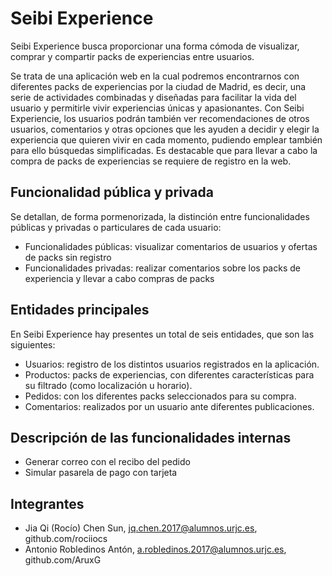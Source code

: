 # Seibi Experience
Seibi Experience busca proporcionar una forma cómoda de visualizar, comprar y compartir packs de experiencias entre usuarios.

Se trata de una aplicación web en la cual podremos encontrarnos con diferentes packs de experiencias por la ciudad de Madrid, es decir, una serie de actividades combinadas y diseñadas para facilitar la vida del usuario y permitirle vivir experiencias únicas y apasionantes. Con Seibi Experiencie, los usuarios podrán también ver recomendaciones de otros usuarios, comentarios y otras opciones que les ayuden a decidir y elegir la experiencia que quieren vivir en cada momento, pudiendo emplear también para ello búsquedas simplificadas. Es destacable que para llevar a cabo la compra de packs de experiencias se requiere de registro en la web.
## Funcionalidad pública y privada
Se detallan, de forma pormenorizada, la distinción entre funcionalidades públicas y privadas o particulares de cada usuario:
* Funcionalidades públicas: visualizar comentarios de usuarios y ofertas de packs sin registro
* Funcionalidades privadas: realizar comentarios sobre los packs de experiencia y llevar a cabo compras de packs
## Entidades principales
En Seibi Experience hay presentes un total de seis entidades, que son las siguientes:
* Usuarios: registro de los distintos usuarios registrados en la aplicación.
* Productos: packs de experiencias, con diferentes características para su filtrado (como localización u horario).
* Pedidos: con los diferentes packs seleccionados para su compra.
* Comentarios: realizados por un usuario ante diferentes publicaciones.
## Descripción de las funcionalidades internas
* Generar correo con el recibo del pedido
* Simular pasarela de pago con tarjeta
## Integrantes
* Jia Qi (Rocío) Chen Sun, jq.chen.2017@alumnos.urjc.es, github.com/rociiocs
* Antonio Robledinos Antón, a.robledinos.2017@alumnos.urjc.es, github.com/AruxG
